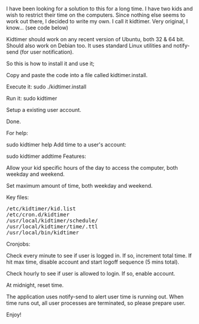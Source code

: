 I have been looking for a solution to this for a long time. I have two kids and wish to restrict their time on the computers. Since nothing else seems to work out there, I decided to write my own. I call it kidtimer. Very original, I know... (see code below)

Kidtimer should work on any recent version of Ubuntu, both 32 & 64 bit. Should also work on Debian too. It uses standard Linux utilities and notify-send (for user notification).

So this is how to install it and use it;

Copy and paste the code into a file called kidtimer.install.

Execute it: sudo ./kidtimer.install

Run it: 
 sudo kidtimer

Setup a existing user account.

Done.

For help:

sudo kidtimer help
Add time to a user's account:

sudo kidtimer addtime <minutes>
Features:

Allow your kid specific hours of the day to access the computer, both weekday and weekend.

Set maximum amount of time, both weekday and weekend.

Key files:
<pre>
/etc/kidtimer/kid.list
/etc/cron.d/kidtimer
/usr/local/kidtimer/schedule/<user>
/usr/local/kidtimer/time/<user>.ttl
/usr/local/bin/kidtimer
</pre>

Cronjobs:

Check every minute to see if user is logged in. If so, increment total time. If hit max time, disable account and start logoff sequence (5 mins total).

Check hourly to see if user is allowed to login. If so, enable account.

At midnight, reset time.

The application uses notify-send to alert user time is running out. When time runs out, all user processes are terminated, so please prepare user.

Enjoy!
